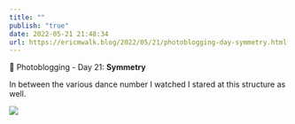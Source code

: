 ```yaml
---
title: ""
publish: "true"
date: 2022-05-21 21:48:34
url: https://ericmwalk.blog/2022/05/21/photoblogging-day-symmetry.html
---
```

📸 Photoblogging - Day 21: **Symmetry**

In between the various dance number I watched I stared at this structure as well.

![](https://ericmwalk.blog/uploads/2022/7b7f9093ca.jpg)